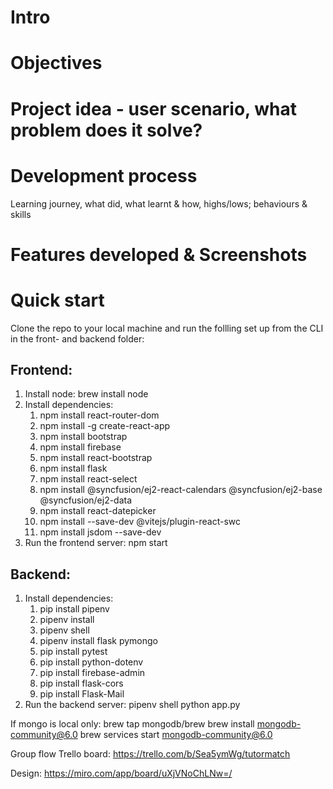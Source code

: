 # Intro

# Objectives

# Project idea - user scenario, what problem does it solve?

# Development process
Learning journey, what did, what learnt & how, highs/lows; behaviours & skills

# Features developed & Screenshots

# Quick start
Clone the repo to your local machine and run the follling set up from the CLI in the front- and backend folder:

## Frontend:
1. Install node: brew install node
2. Install dependencies:
   1. npm install react-router-dom
   2. npm install -g create-react-app
   3. npm install bootstrap
   4. npm install firebase
   5. npm install react-bootstrap
   6. npm install flask
   7. npm install react-select
   8. npm install @syncfusion/ej2-react-calendars @syncfusion/ej2-base @syncfusion/ej2-data
   9. npm install react-datepicker
   10. npm install --save-dev @vitejs/plugin-react-swc
   11. npm install jsdom --save-dev
4. Run the frontend server: npm start

## Backend:
1. Install dependencies:
   1. pip install pipenv
   2. pipenv install
   3. pipenv shell
   4. pipenv install flask pymongo
   5. pip install pytest
   6. pip install python-dotenv
   7. pip install firebase-admin
   8. pip install flask-cors
   9. pip install Flask-Mail
2. Run the backend server: pipenv shell python app.py


If mongo is local only:
brew tap mongodb/brew
brew install mongodb-community@6.0
brew services start mongodb-community@6.0

Group flow Trello board:
https://trello.com/b/Sea5ymWg/tutormatch

Design:
https://miro.com/app/board/uXjVNoChLNw=/